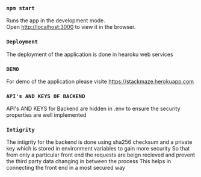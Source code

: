 

### `npm start`

Runs the app in the development mode.<br />
Open [http://localhost:3000](http://localhost:3000) to view it in the browser.

### `Deployment`

The deployment of the application is done in hearoku web services

### `DEMO`

For demo of the application please visite https://stackmaze.herokuapp.com

### `API's AND KEYS OF BACKEND`

API's AND KEYS for Backend are hidden in .env to ensure the security properties are well implemented

### `Intigrity`

The intigrity for the backend is done using sha256 checksum and a private key which is stored in environment variables to gain more security
So that from only a particular front end the requests are beign recieved and prevent the third party data changing in between the process
This helps in connecting the front end in a most secured way
